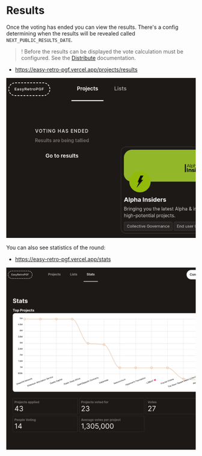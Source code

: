 # Results

Once the voting has ended you can view the results. There's a config determining when the results will be revealed called `NEXT_PUBLIC_RESULTS_DATE`.

> ! Before the results can be displayed the vote calculation must be configured. See the [Distribute](./07_distribute.md) documentation.

- https://easy-retro-pgf.vercel.app/projects/results

![](./images/voting_ended_sidebar.png)

You can also see statistics of the round:

- https://easy-retro-pgf.vercel.app/stats

![](./images/stats.png)
